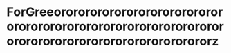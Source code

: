 # ForGreeorororororororororororororororororororororororororororororororororororororororororororororororororz
